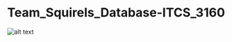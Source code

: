# Team_Squirels_Database-ITCS_3160

![alt text](https://github.com/jfomuke/Team_Squirels_Database-ITCS_3160/blob/c45aa61d1283059953cd6c581815bc254ef4c477/pasted%20image%200.png)
